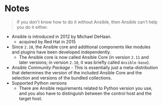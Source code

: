 # Notes

> If you don't know how to do it without Ansible, then Ansible can't help you do it either.

- Ansible is introduced in 2012 by Michael DeHaan.
    - acquired by Red Hat in 2015
- Since `2.10`, the Ansible core and additional components like modules and plugins have been developed independently.
    - The Ansible core is now called Ansible Core (in version `2.11` and later versions; in version `2.10`, it was briefly called `Ansible-base`).
- *Ansible Community Package* - This is essentially just a meta-distribution that determines the version of the included Ansible Core and the selection and versions of the bundled collections.
- Supported Python versions
    - There are Ansible requirements related to Python version you use, and you also have to distinguish between the control host and the target host.